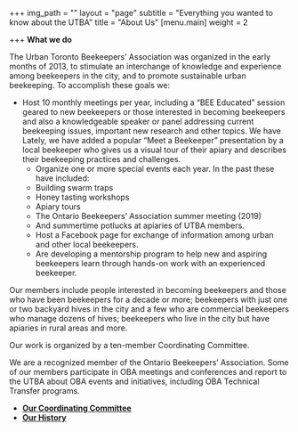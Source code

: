 +++
img_path = ""
layout = "page"
subtitle = "Everything you wanted to know about the UTBA"
title = "About Us"
[menu.main]
weight = 2

+++
**What we do**

The Urban Toronto Beekeepers’ Association was organized in the early months of 2013, to stimulate an interchange of knowledge and experience among beekeepers in the city, and to promote sustainable urban beekeeping. To accomplish these goals we:

* Host 10 monthly meetings per year, including a “BEE Educated” session geared to new beekeepers or those interested in becoming beekeepers and also a knowledgeable speaker or panel addressing current beekeeping issues, important new research and other topics. We have Lately, we have added a popular “Meet a Beekeeper” presentation by a local beekeeper who gives us a visual tour of their apiary and describes their beekeeping practices and challenges.
  *  Organize one or more special events each year. In the past these have included:
  *  Building swarm traps
  * Honey tasting workshops
  * Apiary tours
  * The Ontario Beekeepers’ Association summer meeting (2019)
  *  And summertime potlucks at apiaries of UTBA members.
  * Host a Facebook page for exchange of information among urban and other local beekeepers.
  * Are developing a mentorship program to help new and aspiring beekeepers learn through hands-on work with an experienced beekeeper.

Our members include people interested in becoming beekeepers and those who have been beekeepers for a decade or more; beekeepers with just one or two backyard hives in the city and a few who are commercial beekeepers who manage dozens of hives; beekeepers who live in the city but have apiaries in rural areas and more.

Our work is organized by a ten-member Coordinating Committee.

We are a recognized member of the Ontario Beekeepers’ Association. Some of our members participate in OBA meetings and conferences and report to the UTBA about OBA events and initiatives, including OBA Technical Transfer programs.

* [**Our Coordinating Committee**](content/coordinating-committee)
* [**Our History**](/history)